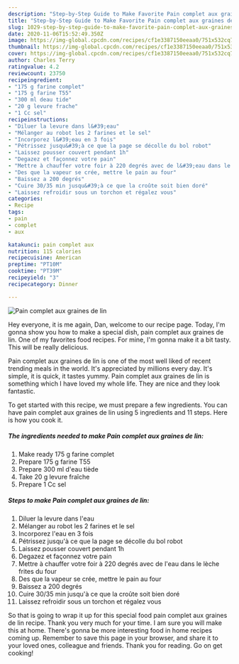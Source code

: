 ```yaml
---
description: "Step-by-Step Guide to Make Favorite Pain complet aux graines de lin"
title: "Step-by-Step Guide to Make Favorite Pain complet aux graines de lin"
slug: 1029-step-by-step-guide-to-make-favorite-pain-complet-aux-graines-de-lin
date: 2020-11-06T15:52:49.350Z
image: https://img-global.cpcdn.com/recipes/cf1e3387150eeaa0/751x532cq70/pain-complet-aux-graines-de-lin-photo-principale-de-la-recette.jpg
thumbnail: https://img-global.cpcdn.com/recipes/cf1e3387150eeaa0/751x532cq70/pain-complet-aux-graines-de-lin-photo-principale-de-la-recette.jpg
cover: https://img-global.cpcdn.com/recipes/cf1e3387150eeaa0/751x532cq70/pain-complet-aux-graines-de-lin-photo-principale-de-la-recette.jpg
author: Charles Terry
ratingvalue: 4.2
reviewcount: 23750
recipeingredient:
- "175 g farine complet"
- "175 g farine T55"
- "300 ml deau tide"
- "20 g levure frache"
- "1 Cc sel"
recipeinstructions:
- "Diluer la levure dans l&#39;eau"
- "Mélanger au robot les 2 farines et le sel"
- "Incorporez l&#39;eau en 3 fois"
- "Pétrissez jusqu&#39;à ce que la page se décolle du bol robot"
- "Laissez pousser couvert pendant 1h"
- "Degazez et façonnez votre pain"
- "Mettre à chauffer votre foir à 220 degrés avec de l&#39;eau dans le lèche frites du four"
- "Des que la vapeur se crée, mettre le pain au four"
- "Baissez a 200 degrés"
- "Cuire 30/35 min jusqu&#39;à ce que la croûte soit bien doré"
- "Laissez refroidir sous un torchon et régalez vous"
categories:
- Recipe
tags:
- pain
- complet
- aux

katakunci: pain complet aux 
nutrition: 115 calories
recipecuisine: American
preptime: "PT10M"
cooktime: "PT39M"
recipeyield: "3"
recipecategory: Dinner

---
```



![Pain complet aux graines de lin](https://img-global.cpcdn.com/recipes/cf1e3387150eeaa0/751x532cq70/pain-complet-aux-graines-de-lin-photo-principale-de-la-recette.jpg)

Hey everyone, it is me again, Dan, welcome to our recipe page. Today, I'm gonna show you how to make a special dish, pain complet aux graines de lin. One of my favorites food recipes. For mine, I'm gonna make it a bit tasty. This will be really delicious.

Pain complet aux graines de lin is one of the most well liked of recent trending meals in the world. It's appreciated by millions every day. It's simple, it is quick, it tastes yummy. Pain complet aux graines de lin is something which I have loved my whole life. They are nice and they look fantastic.




To get started with this recipe, we must prepare a few ingredients. You can have pain complet aux graines de lin using 5 ingredients and 11 steps. Here is how you cook it.

<!--inarticleads1-->

##### The ingredients needed to make Pain complet aux graines de lin:

1. Make ready 175 g farine complet
1. Prepare 175 g farine T55
1. Prepare 300 ml d&#39;eau tiède
1. Take 20 g levure fraîche
1. Prepare 1 Cc sel




<!--inarticleads2-->

##### Steps to make Pain complet aux graines de lin:

1. Diluer la levure dans l&#39;eau
1. Mélanger au robot les 2 farines et le sel
1. Incorporez l&#39;eau en 3 fois
1. Pétrissez jusqu&#39;à ce que la page se décolle du bol robot
1. Laissez pousser couvert pendant 1h
1. Degazez et façonnez votre pain
1. Mettre à chauffer votre foir à 220 degrés avec de l&#39;eau dans le lèche frites du four
1. Des que la vapeur se crée, mettre le pain au four
1. Baissez a 200 degrés
1. Cuire 30/35 min jusqu&#39;à ce que la croûte soit bien doré
1. Laissez refroidir sous un torchon et régalez vous




So that is going to wrap it up for this special food pain complet aux graines de lin recipe. Thank you very much for your time. I am sure you will make this at home. There's gonna be more interesting food in home recipes coming up. Remember to save this page in your browser, and share it to your loved ones, colleague and friends. Thank you for reading. Go on get cooking!
